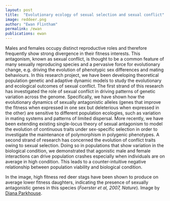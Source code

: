 ```yaml
---
layout: post
title:  "Evolutionary ecology of sexual selection and sexual conflict"
image: reddeer.png
author: "Ewan Flintham"
permalink: /ewan
publications: ewan
---
```


Males and females occupy distinct reproductive roles and therefore frequently show strong divergence in their fitness interests. This antagonism, known as sexual conflict, is thought to be a common feature of many sexually reproducing species and a pervasive force for evolutionary change, e.g. driving the evolution of phenotypic sex differences and mating behaviours. In this research project, we have been developing theoretical population genetic and adaptive dynamic models to study the evolutionary and ecological outcomes of sexual conflict. The first strand of this research has investigated the role of sexual conflict in driving patterns of genetic variation across the genome. Specifically, we have shown how the evolutionary dynamics of sexually antagonistic alleles (genes that improve the fitness when expressed in one sex but deleterious when expressed in the other) are sensitive to different population ecologies, such as variation in mating systems and patterns of limited dispersal. More recently, we have been extending existing single-locus theory of sexual antagonism to model the evolution of continuous traits under sex-specific selection in order to investigate the maintenance of polymorphism in polygenic phenotypes. A second strand of research has concerned the evolution of conflict traits owing to sexual selection. Doing so in populations that show variation in the biological condition, we demonstrated that agonistic male and female interactions can drive population crashes especially when individuals are on average in high condition. This leads to a counter-intuitive negative relationship between population viability and biological condition.

In the image, high fitness red deer stags have been shown to produce on average lower fitness daughters, indicating the presence of sexually antagonistic genes in this species (*Foerster et al, 2007, Nature*). Image by [Diana Parkhouse](https://unsplash.com/@ditakesphotos).

